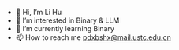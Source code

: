 - 👋 Hi, I’m Li Hu
- 👀 I’m interested in Binary & LLM
- 🌱 I’m currently learning Binary
- 📫 How to reach me pdxbshx@mail.ustc.edu.cn
<!---
f000x0/f000x0 is a ✨ special ✨ repository because its `README.md` (this file) appears on your GitHub profile.
You can click the Preview link to take a look at your changes.
--->
